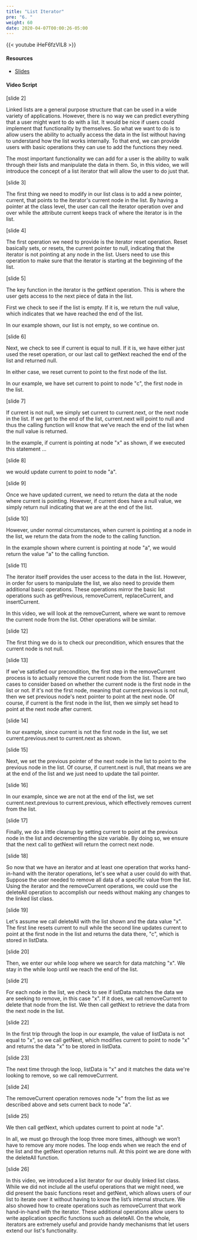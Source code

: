 ```yaml
---
title: "List Iterator"
pre: "6. "
weight: 60
date: 2020-04-07T00:00:26-05:00
---
```


{{< youtube iHeF6fzVIL8 >}}

#### Resources

* [Slides](/3-cc310/09-lists/06-list-iterator-slides.pptx)

#### Video Script

[slide 2]

Linked lists are a general purpose structure that can be used in a wide variety
of applications. However, there is no way we can predict everything that a user
might want to do with a list. It would be nice if users could implement that
functionality by themselves. So what we want to do is to allow users the ability
to actually access the data in the list without having to understand how the
list works internally. To that end, we can provide users with basic operations
they can use to add the functions they need.

The most important functionality we can add for a user is the ability to walk
through their lists and manipulate the data in them. So, in this video, we will
introduce the concept of a list iterator that will allow the user to do just
that.

[slide 3]

The first thing we need to modify in our list class is to add a new pointer,
current, that points to the iterator's current node in the list. By having a
pointer at the class level, the user can call the iterator operation over and
over while the attribute current keeps track of where the iterator is in the
list.

[slide 4]

The first operation we need to provide is the iterator reset operation. Reset
basically sets, or resets, the current pointer to null, indicating that the
iterator is not pointing at any node in the list. Users need to use this
operation to make sure that the iterator is starting at the beginning of the
list.

[slide 5]

The key function in the iterator is the getNext operation. This is where the
user gets access to the next piece of data in the list.

First we check to see if the list is empty. If it is, we return the null value,
which indicates that we have reached the end of the list.

In our example shown, our list is not empty, so we continue on.

[slide 6]

Next, we check to see if current is equal to null. If it is, we have either just
used the reset operation, or our last call to getNext reached the end of the
list and returned null.

In either case, we reset current to point to the first node of the list.

In our example, we have set current to point to node "c", the first node in the
list.

[slide 7]

If current is not null, we simply set current to current.next, or the next node
in the list. If we get to the end of the list, current.next will point to null
and thus the calling function will know that we've reach the end of the list
when the null value is returned.

In the example, if current is pointing at node "x" as shown, if we executed this
statement …

[slide 8]

we would update current to point to node "a".

[slide 9]

Once we have updated current, we need to return the data at the node where
current is pointing. However, if current does have a null value, we simply
return null indicating that we are at the end of the list.

[slide 10]

However, under normal circumstances, when current is pointing at a node in the
list, we return the data from the node to the calling function.

In the example shown where current is pointing at node "a", we would return the
value "a" to the calling function.

[slide 11]

The iterator itself provides the user access to the data in the list. However,
in order for users to manipulate the list, we also need to provide them
additional basic operations. These operations mirror the basic list operations
such as getPrevious, removeCurrent, replaceCurrent, and insertCurrent.

In this video, we will look at the removeCurrent, where we want to remove the
current node from the list. Other operations will be similar.

[slide 12]

The first thing we do is to check our precondition, which ensures that the current
node is not null.

[slide 13]

If we've satisfied our precondition, the first step in the removeCurrent process
is to actually remove the current node from the list. There are two cases to
consider based on whether the current node is the first node in the list or not.
If it's not the first node, meaning that current.previous is not null, then we
set previous node's next pointer to point at the next node. Of course, if
current is the first node in the list, then we simply set head to point at the
next node after current.

[slide 14]

In our example, since current is not the first node in the list, we set
current.previous.next to current.next as shown.

[slide 15]

Next, we set the previous pointer of the next node in the list to point to the
previous node in the list. Of course, if current.next is null, that means we are
at the end of the list and we just need to update the tail pointer.

[slide 16]

In our example, since we are not at the end of the list, we set
current.next.previous to current.previous, which effectively removes current
from the list.

[slide 17]

Finally, we do a little cleanup by setting current to point at the previous node in
the list and decrementing the size variable. By doing so, we ensure that the next call
to getNext will return the correct next node.

[slide 18]

So now that we have an iterator and at least one operation that works
hand-in-hand with the iterator operations, let's see what a user could do with
that. Suppose the user needed to remove all data of a specific value from the
list. Using the iterator and the removeCurrent operations, we could use the
deleteAll operation to accomplish our needs without making any changes to the
linked list class.

[slide 19]

Let's assume we call deleteAll with the list shown and the data value "x". The
first line resets current to null while the second line updates current to point
at the first node in the list and returns the data there, "c", which is stored
in listData.

[slide 20]

Then, we enter our while loop where we search for data matching "x". We stay in
the while loop until we reach the end of the list.

[slide 21]

For each node in the list, we check to see if listData matches the data we are
seeking to remove, in this case "x". If it does, we call removeCurrent to delete
that node from the list. We then call getNext to retrieve the data from the next
node in the list.

[slide 22]

In the first trip through the loop in our example, the value of listData is not
equal to "x", so we call getNext, which modifies current to point to node "x"
and returns the data "x" to be stored in listData.

[slide 23]

The next time through the loop, listData is "x" and it matches the data we're
looking to remove, so we call removeCurrrent.

[slide 24]

The removeCurrent operation removes node "x" from the list as we described above
and sets current back to node "a".

[slide 25]

We then call getNext, which updates current to point at node "a".

In all, we must go through the loop three more times, although we won’t have to
remove any more nodes. The loop ends when we reach the end of the list and the
getNext operation returns null. At this point we are done with the deleteAll
function.

[slide 26]

In this video, we introduced a list iterator for our doubly linked list class.
While we did not include all the useful operations that we might need, we did
present the basic functions reset and getNext, which allows users of our list to
iterate over it without having to know the list’s internal structure. We also
showed how to create operations such as removeCurrent that work hand-in-hand
with the iterator. These additional operations allow users to write application
specific functions such as deleteAll. On the whole, iterators are extremely
useful and provide handy mechanisms that let users extend our list's
functionality.
